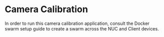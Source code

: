 # Camera Calibration

In order to run this camera calibration application, consult the Docker swarm setup guide to create a swarm across the NUC and Client devices. 
